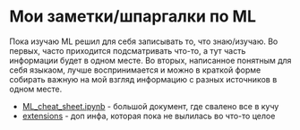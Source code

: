 # Мои заметки/шпаргалки по ML

Пока изучаю ML решил для себя записывать то, что знаю/изучаю. Во первых, часто приходится подсматривать что-то, а тут часть информации будет в одном месте. Во вторых, написанное понятным для себя языкаом, лучше воспринимается и можно в краткой форме собирать важную на мой взгляд информацию с разных источников в одном месте.

- [ML_cheat_sheet.ipynb](./ML_cheat_sheet.ipynb) - большой документ, где свалено все в кучу
- [extensions](./extensions) - доп инфа, которая пока не вылилась во что-то целое
